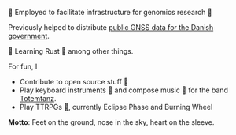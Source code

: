 :construction_worker: Employed to facilitate infrastructure for genomics research 🧬

Previously helped to distribute [public GNSS data for the Danish government](https://dataforsyningen.dk/data?filter=&view=gallery&search=gnss).

:seedling: Learning Rust :crab: among other things.

For fun, I 
* Contribute to open source stuff :open_hands:
* Play keyboard instruments :musical_keyboard: and compose music :musical_score: for the band [Totemtanz](https://totemtanz.dk).
* Play TTRPGs :game_die:, currently Eclipse Phase and Burning Wheel

__Motto__: Feet on the ground, nose in the sky, heart on the sleeve.
